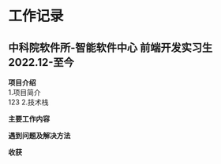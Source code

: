 # 工作记录

## 中科院软件所-智能软件中心   前端开发实习生  2022.12-至今

**项目介绍**    
1.项目简介    
123
2.技术栈

**主要工作内容**

**遇到问题及解决方法**

**收获**
